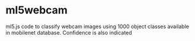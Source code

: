 # ml5webcam
ml5.js code to classify webcam images using 1000 object classes available in mobilenet database.
Confidence is also indicated
